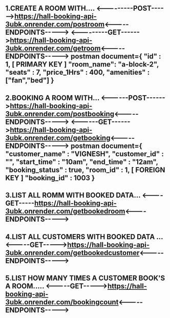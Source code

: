 1.CREATE A ROOM WITH....
<---------POST------>https://hall-booking-api-3ubk.onrender.com/postroom<-----ENDPOINTS----->
<---------GET------>https://hall-booking-api-3ubk.onrender.com/getroom<-----ENDPOINTS----->
postman document={
"id" : 1, [ PRIMARY KEY ]
"room_name": "a-block-2",
"seats" : 7,
"price_1Hrs" : 400,
"amenities" : ["fan","bed"]
}
----------------------------------------------------------------------------------------
2.BOOKING A ROOM WITH...
<------POST------>https://hall-booking-api-3ubk.onrender.com/postbooking<-----ENDPOINTS----->
<------GET------>https://hall-booking-api-3ubk.onrender.com/getbooking<-----ENDPOINTS----->
postman document={
"customer_name" : "VIGNESH",
"customer_id" : "",
"start_time" : "10am",
"end_time" : "12am",
"booking_status" : true,
"room_id" : 1, [ FOREIGN KEY ]
"booking_id" : 1003
}
----------------------------------------------------------------------------------------------
3.LIST ALL ROMM WITH BOOKED DATA...
<----GET-----https://hall-booking-api-3ubk.onrender.com/getbookedroom<----ENDPOINTS----->
---------------------------------------------------------------------------------------

4.LIST ALL CUSTOMERS WITH BOOKED DATA ...
<-----GET----->https://hall-booking-api-3ubk.onrender.com/getbookedcustomer<-----ENDPOINTS----->
-------------------------------------------------------------------------------------------------------------

5.LIST HOW MANY TIMES A CUSTOMER BOOK'S A ROOM.....
<-----GET----->https://hall-booking-api-3ubk.onrender.com/bookingcount<-----ENDPOINTS----->
----------------------------------------------------------------------------------------------
